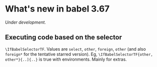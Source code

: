 # What's new in babel 3.67

*Under development.*

## Executing code based on the selector

`\IfBabelSelectorTF`. Values are `select`, `other`, `foreign`, `other`
(and also `foreign*` for the tentative starred version).
Eg, `\IfBabelSelectorTF{other, other*}{..]{..}` is true with
environments. Mainly for extras.

